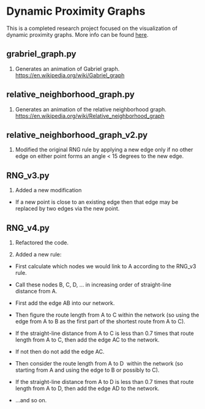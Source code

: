 # Dynamic Proximity Graphs
This is a completed research project focused on the visualization of dynamic proximity graphs. More info can be found [here](https://www.stat.berkeley.edu/~aldous/Research/SInetwork.html).
## grabriel_graph.py
1. Generates an animation of Gabriel graph. https://en.wikipedia.org/wiki/Gabriel_graph
## relative_neighborhood_graph.py
1. Generates an animation of the relative neighborhood graph. https://en.wikipedia.org/wiki/Relative_neighborhood_graph
## relative_neighborhood_graph_v2.py
1. Modified the original RNG rule by applying a new edge only if no other edge on either point forms an angle < 15 degrees to the new edge.
## RNG_v3.py
1. Added a new modification
  * If a new point is close to an existing edge then that edge may be replaced by two edges via the new point.
## RNG_v4.py
1. Refactored the code.

2. Added a new rule: 
  * First calculate which nodes we would link to A according to the RNG_v3 rule.  

  * Call these nodes B, C, D, ... in increasing order of straight-line distance from A.

  * First add the edge AB into our network.

  * Then figure the route length from A to C within the network (so using the edge from A to B as the first part of the shortest route from A to C).

  * If the straight-line distance from A to C is less than 0.7 times that route length from A to C, then add the edge AC to the network.

  * If not then do not add the edge AC.

  * Then consider the route length from A to D  within the network (so starting from A and using the edge to B or possibly to C).

  * If the straight-line distance from A to D is less than 0.7 times that route length from A to D, then add the edge AD to the network.

  * ...and so on.
